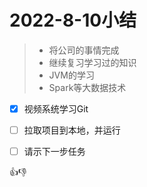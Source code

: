 # 2022-8-10小结

> * 将公司的事情完成
>* 继续复习学习过的知识
> * JVM的学习
> * Spark等大数据技术



- [x] 视频系统学习Git
- [ ] 拉取项目到本地，并运行
- [ ] 请示下一步任务





👍👎